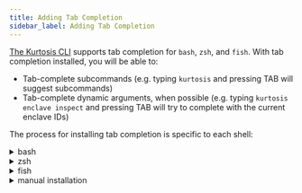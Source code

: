 ```yaml
---
title: Adding Tab Completion
sidebar_label: Adding Tab Completion
---
```


<!-- NOTE TO KURTOSIS DEVS: 

This page was generated by referencing the kubectl docs:
* https://kubernetes.io/docs/tasks/tools/included/optional-kubectl-configs-bash-linux/
* https://kubernetes.io/docs/tasks/tools/included/optional-kubectl-configs-bash-mac/
* https://kubernetes.io/docs/tasks/tools/included/optional-kubectl-configs-zsh/
* https://kubernetes.io/docs/tasks/tools/included/optional-kubectl-configs-fish/

-->

[The Kurtosis CLI](../reference/cli/cli.md) supports tab completion for `bash`, `zsh`, and `fish`. With tab completion installed, you will be able to:

- Tab-complete subcommands (e.g. typing `kurtosis` and pressing TAB will suggest subcommands)
- Tab-complete dynamic arguments, when possible (e.g. typing `kurtosis enclave inspect` and pressing TAB will try to complete with the current enclave IDs)

The process for installing tab completion is specific to each shell:

<details>
<summary>bash</summary>

1. Ensure you have Bash version >= 4.1
    1. Print your Bash version:
        ```bash
        echo $BASH_VERSION
        ```
    1. If your Bash version is less than 4.1, upgrade it:
        * On Mac, upgrade Mac via Homebrew:
            ```bash
            brew install bash
            ```
        * On Linux, [upgrade it via the package manager for your distro](https://www.configserverfirewall.com/linux-tutorials/update-bash-linux/)
1. Check if you have [bash-completion](https://github.com/scop/bash-completion) installed:
    ```bash
    type _init_completion
    ```
1. If you get an error like `-bash: type: _init_completion: not found`, install Bash completion:
    * On Mac:
        1. Install the completion library:
            ```bash
            brew install bash-completion@2
            ```
        1. Add the following to your `~/.bash_profile`:
            ```bash
            export BREW_PREFIX="$(brew --prefix)"
            [[ -r "${BREW_PREFIX}/etc/profile.d/bash_completion.sh" ]] && source "${BREW_PREFIX}/etc/profile.d/bash_completion.sh"
            ```
        1. Reload your shell
        1. Verify that you now have the completion installed:
            ```bash
            type _init_completion
            ```
    * On Linux, install it using the package manager for your distro using [these installation instructions](https://github.com/scop/bash-completion#installation)
1. Skip this step if you are installing using Homebrew and have `bash-completion@2` installed. Otherwise, proceed to source the output of `kurtosis completion bash` in your Bash config file:
    * On Mac, add the following to your `~/.bash_profile` file:
        ```bash
        # Add Kurtosis tab-completion
        source <(kurtosis completion bash)
        ```
    * On Linux, add the following to your `~/.bashrc` file:
        ```bash
        # Add Kurtosis tab-completion
        source <(kurtosis completion bash)
        ```
1. If you have an alias set up for Kurtosis, add completion for that as well (we'll assume the alias `kt` in the examples below):
    * On Mac, add the following to your `~/.bash_profile` file:
        ```bash
        # Add tab-completion to Kurtosis alias
        complete -F __start_kurtosis kt
        ```
    * On Linux, add the following to your `~/.bashrc` file:
        ```bash
        # Add tab-completion to Kurtosis alias
        complete -F __start_kurtosis kt
        ```
1. Reload your shell

</details>

<details>
<summary>zsh</summary>

1. Add the following to your `~/.zshrc` file:
    ```zsh
    # Add Kurtosis tab-completion
    source <(kurtosis completion zsh)
    compdef _kurtosis kurtosis
    ```
1. If you have an alias set up for Kurtosis, add the following to your `~/.zshrc` file (we'll assume the alias `kt` in this example):
    ```zsh
    # Add tab-completion to Kurtosis alias
    compdef __start_kurtosis kt
    ```
1. Reload your shell
1. If you get an error like `complete:13: command not found: compdef`, add the following to the top of your `~/.zshrc` and reload your shell again:
    ```zsh
    autoload -Uz compinit
    compinit
    ```

</details>

<details>
<summary>fish</summary>

1. Add the following to your `~/.config/fish/config.fish` file:
    ```fish
    # Add Kurtosis tab-completion
    kurtosis completion fish | source
    ```
1. Reload your shell

</details>

<details>
<summary>
manual installation
</summary>

If necessary, tab completion can be installed manually in two steps as follows, by first generating the 
tab completion code (specific to the shell) and then sourcing that code into the shell. 

1. The code needed to enable tab completion can be generated by the `kurtosis` cli by
   running `kurtosis completion <SHELL>` command, e.g. for `bash`:
   ```
   kurtosis completion bash 
   ```

1. `source`ing the output of the command will enable tab-completion, and adding the `source`
   command to your shell config file will enable it across shell instances.
   ```
   # Add Kurtosis tab-completion to your shell config file
   source <(kurtosis completion bash)
   ```

</details>
